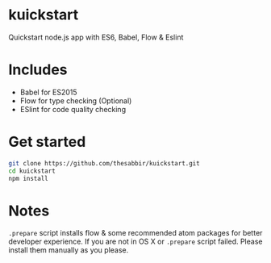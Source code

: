 # kuickstart
Quickstart node.js app with ES6, Babel, Flow &amp; Eslint


# Includes
  * Babel for ES2015
  * Flow for type checking (Optional)
  * ESlint for code quality checking

# Get started
```sh
git clone https://github.com/thesabbir/kuickstart.git
cd kuickstart
npm install
```

# Notes
`.prepare` script installs flow & some recommended atom packages for better developer experience.
If you are not in OS X or `.prepare` script failed. Please install them manually as you please.
